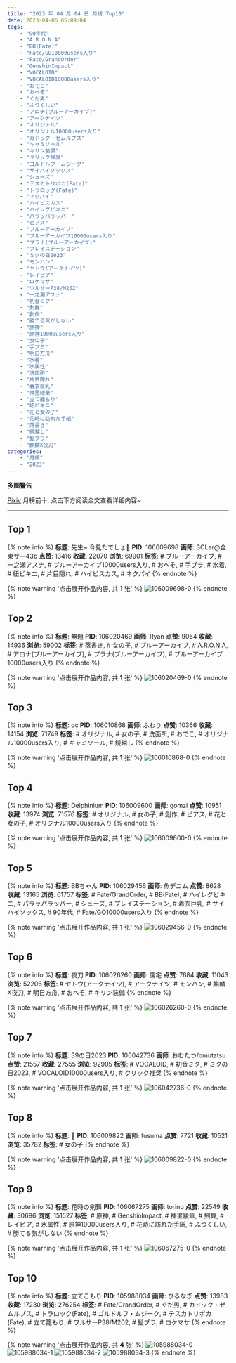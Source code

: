 ```yaml
---
title: "2023 年 04 月 04 日 月榜 Top10"
date: 2023-04-06 05:09:04
tags:
    - "90年代"
    - "A.R.O.N.A"
    - "BB(Fate)"
    - "Fate/GO10000users入り"
    - "Fate/GrandOrder"
    - "GenshinImpact"
    - "VOCALOID"
    - "VOCALOID10000users入り"
    - "おでこ"
    - "おへそ"
    - "ぐだ男"
    - "ふつくしい"
    - "アロナ(ブルーアーカイブ)"
    - "アークナイツ"
    - "オリジナル"
    - "オリジナル10000users入り"
    - "カドック・ゼムルプス"
    - "キャミソール"
    - "キリン装備"
    - "クリック推奨"
    - "ゴルドルフ・ムジーク"
    - "サイハイソックス"
    - "シューズ"
    - "テスカトリポカ(Fate)"
    - "トラロック(Fate)"
    - "ネクパイ"
    - "ハイビスカス"
    - "ハイレグビキニ"
    - "パラッパラッパー"
    - "ピアス"
    - "ブルーアーカイブ"
    - "ブルーアーカイブ10000users入り"
    - "プラナ(ブルーアーカイブ)"
    - "プレイステーション"
    - "ミクの日2023"
    - "モンハン"
    - "ヤトウ(アークナイツ)"
    - "レイピア"
    - "ロケマサ"
    - "ワルサーP38/M202"
    - "一之瀬アスナ"
    - "初音ミク"
    - "剣舞"
    - "創作"
    - "勝てる気がしない"
    - "原神"
    - "原神10000users入り"
    - "女の子"
    - "手ブラ"
    - "明日方舟"
    - "水着"
    - "氷属性"
    - "洗面所"
    - "片目隠れ"
    - "着衣巨乳"
    - "神里綾華"
    - "立て籠もり"
    - "紐ビキニ"
    - "花と女の子"
    - "花時に訪れた手紙"
    - "落書き"
    - "鏡越し"
    - "髪ブラ"
    - "麒麟X夜刀"
categories:
    - "月榜"
    - "2023"
---
```


<i class="fa fa-triangle-exclamation"></i>**多图警告**<i class="fa fa-triangle-exclamation"></i>

[Pixiv](https://www.pixiv.net/) 月榜前十, 点击下方阅读全文查看详细内容~

<!-- more -->

---

## Top 1

{% note info %}
**标题**: 先生~ 今見たでしょ💙
**PID**: 106009698 **画师**: SOLar@金東サ－43b
**点赞**: 13416 **收藏**: 22070 **浏览**: 69901
**标签**: # ブルーアーカイブ, # 一之瀬アスナ, # ブルーアーカイブ10000users入り, # おへそ, # 手ブラ, # 水着, # 紐ビキニ, # 片目隠れ, # ハイビスカス, # ネクパイ
{% endnote %}

{% note warning '点击展开作品内容, 共 **1** 张' %}
![106009698-0](https://i.pixiv.re/img-original/img/2023/03/08/00/01/30/106009698_p0.png)
{% endnote %}

## Top 2

{% note info %}
**标题**: 無題
**PID**: 106020469 **画师**: Ryan
**点赞**: 9054 **收藏**: 14936 **浏览**: 59002
**标签**: # 落書き, # 女の子, # ブルーアーカイブ, # A.R.O.N.A, # アロナ(ブルーアーカイブ), # プラナ(ブルーアーカイブ), # ブルーアーカイブ10000users入り
{% endnote %}

{% note warning '点击展开作品内容, 共 **1** 张' %}
![106020469-0](https://i.pixiv.re/img-original/img/2023/03/08/12/17/43/106020469_p0.jpg)
{% endnote %}

## Top 3

{% note info %}
**标题**: oc
**PID**: 106010868 **画师**: ふわり
**点赞**: 10366 **收藏**: 14154 **浏览**: 71749
**标签**: # オリジナル, # 女の子, # 洗面所, # おでこ, # オリジナル10000users入り, # キャミソール, # 鏡越し
{% endnote %}

{% note warning '点击展开作品内容, 共 **1** 张' %}
![106010868-0](https://i.pixiv.re/img-original/img/2023/03/08/00/31/37/106010868_p0.jpg)
{% endnote %}

## Top 4

{% note info %}
**标题**: Delphinium
**PID**: 106009600 **画师**: gomzi
**点赞**: 10951 **收藏**: 13974 **浏览**: 71576
**标签**: # オリジナル, # 女の子, # 創作, # ピアス, # 花と女の子, # オリジナル10000users入り
{% endnote %}

{% note warning '点击展开作品内容, 共 **1** 张' %}
![106009600-0](https://i.pixiv.re/img-original/img/2023/03/08/00/00/47/106009600_p0.jpg)
{% endnote %}

## Top 5

{% note info %}
**标题**: BBちゃん
**PID**: 106029456 **画师**: 魚デニム
**点赞**: 8628 **收藏**: 13165 **浏览**: 61757
**标签**: # Fate/GrandOrder, # BB(Fate), # ハイレグビキニ, # パラッパラッパー, # シューズ, # プレイステーション, # 着衣巨乳, # サイハイソックス, # 90年代, # Fate/GO10000users入り
{% endnote %}

{% note warning '点击展开作品内容, 共 **1** 张' %}
![106029456-0](https://i.pixiv.re/img-original/img/2023/03/08/20/04/57/106029456_p0.jpg)
{% endnote %}

## Top 6

{% note info %}
**标题**: 夜刀
**PID**: 106026260 **画师**: 儒宅
**点赞**: 7684 **收藏**: 11043 **浏览**: 52206
**标签**: # ヤトウ(アークナイツ), # アークナイツ, # モンハン, # 麒麟X夜刀, # 明日方舟, # おへそ, # キリン装備
{% endnote %}

{% note warning '点击展开作品内容, 共 **1** 张' %}
![106026260-0](https://i.pixiv.re/img-original/img/2023/04/05/16/10/23/106026260_p0.jpg)
{% endnote %}

## Top 7

{% note info %}
**标题**: 39の日2023
**PID**: 106042736 **画师**: おむたつ/omutatsu
**点赞**: 21557 **收藏**: 27555 **浏览**: 92905
**标签**: # VOCALOID, # 初音ミク, # ミクの日2023, # VOCALOID10000users入り, # クリック推奨
{% endnote %}

{% note warning '点击展开作品内容, 共 **1** 张' %}
![106042736-0](https://i.pixiv.re/img-original/img/2023/03/09/04/00/01/106042736_p0.jpg)
{% endnote %}

## Top 8

{% note info %}
**标题**: 💙
**PID**: 106009822 **画师**: fusuma
**点赞**: 7721 **收藏**: 10521 **浏览**: 35782
**标签**: # 女の子
{% endnote %}

{% note warning '点击展开作品内容, 共 **1** 张' %}
![106009822-0](https://i.pixiv.re/img-original/img/2023/03/08/00/03/08/106009822_p0.jpg)
{% endnote %}

## Top 9

{% note info %}
**标题**: 花時の剣舞
**PID**: 106067275 **画师**: torino
**点赞**: 22549 **收藏**: 30696 **浏览**: 151527
**标签**: # 原神, # GenshinImpact, # 神里綾華, # 剣舞, # レイピア, # 氷属性, # 原神10000users入り, # 花時に訪れた手紙, # ふつくしい, # 勝てる気がしない
{% endnote %}

{% note warning '点击展开作品内容, 共 **1** 张' %}
![106067275-0](https://i.pixiv.re/img-original/img/2023/03/10/00/00/42/106067275_p0.jpg)
{% endnote %}

## Top 10

{% note info %}
**标题**: 立てこもり
**PID**: 105988034 **画师**: ひるなぎ
**点赞**: 13983 **收藏**: 17230 **浏览**: 276254
**标签**: # Fate/GrandOrder, # ぐだ男, # カドック・ゼムルプス, # トラロック(Fate), # ゴルドルフ・ムジーク, # テスカトリポカ(Fate), # 立て籠もり, # ワルサーP38/M202, # 髪ブラ, # ロケマサ
{% endnote %}

{% note warning '点击展开作品内容, 共 **4** 张' %}
![105988034-0](https://i.pixiv.re/img-original/img/2023/03/07/06/00/05/105988034_p0.jpg)
![105988034-1](https://i.pixiv.re/img-original/img/2023/03/07/06/00/05/105988034_p1.jpg)
![105988034-2](https://i.pixiv.re/img-original/img/2023/03/07/06/00/05/105988034_p2.jpg)
![105988034-3](https://i.pixiv.re/img-original/img/2023/03/07/06/00/05/105988034_p3.jpg)
{% endnote %}
